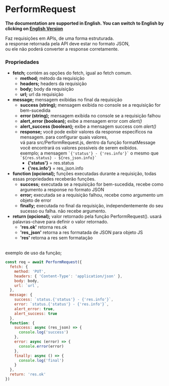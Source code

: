 # PerformRequest
<b>The documentation are supported in English. You can switch to English ​​by clicking on [English Version](README.en.md) </b>

Faz requisições em APIs, de uma forma estruturada. 
<br/>
a response retornada pela API deve estar no formato JSON, 
<br/>
ou ele não poderá converter a response corretamente.

<h3> Propriedades </h3>
  <ul>
    <li><b>fetch;</b> contém as opções do fetch, igual ao fetch comum.
      <ul>
        <li><b>method;</b> método da requisição</li>
        <li><b>headers;</b> headers da requisição</li>
        <li><b>body;</b> body da requisição</li>
        <li><b>url;</b> url da requisição</li>
      </ul>
    </li>
    <li><b>message;</b> mensagem exibidas no final da requisição
      <ul>
        <li><b>success (string);</b> mensagem exibida no console se a requisição for bem-sucedida</li>
        <li><b>error (string);</b> mensagem exibida no console se a requisição falhou</li>
        <li><b>alert_error (boolean);</b> exibe a mensagem error com <i>alert()</i></li>
        <li><b>alert_success (boolean);</b> exibe a mensagem success com <i>alert()</i></li>
        <li><b>response;</b> você pode exibir valores da response específicos na mensagem. para configurar quais valores,
        </br>
        vá para src/PerformRequest.js, dentro da função formatMessage você encontrará os valores possíveis de serem exibidos.
        </br>
        exemplo; a mensagem <code>`{'status'} - {'res.info'}`</code> o mesmo que <code>`${res.status} - ${res_json.info}`</code>
          <ul>
            <li><b>{'status'}</b> = res.status</li>
            <li><b>{'res.info'}</b> = res_json.info</li>
          </ul>
        </li>
      </ul>
    </li>
    <li><b>function (opcional);</b> funções executadas durante a requisição, todas essas propriedades receberão funções.
      <ul>
        <li><b>success;</b> executada se a requisição for bem-sucedida, recebe como argumento a response no formato JSON</li>
        <li><b>error;</b> executada se a requisição falhou, recebe como argumento um objeto de error</li>
        <li><b>finally;</b> executada no final da requisição, independentemente do seu sucesso ou falha. não recebe argumento.</li>
      </ul>
    </li>
    <li><b>return (opcional);</b> valor retornado pela função PerformRequest(). usará palavras-chave para definir o valor retornado.
      <ul>
        <li><b>'res.ok'</b> retorna res.ok</li>
        <li><b>'res_json'</b> retorna a res formatada de JSON para objeto JS</li>
        <li><b>'res'</b> retorna a res sem formatação</li>
      </ul>
    </li>
  </ul>
</br>
exemplo de uso da função;

```javascript
const req = await PerformRequest({
  fetch: {
    method: 'PUT',
    headers: { 'Content-Type': 'application/json' },
    body: body,
    url: `url`,
  },
  message: {
    success: `status.{'status'} - {'res.info'}`,
    error: `status.{'status'} - {'res.info'}`,
    alert_error: true,
    alert_success: true
  },
  function: {
    success: async (res_json) => { 
      console.log('success')
    },
    error: async (error) => {
      console.error(error)
    },
    finally: async () => {
      console.log('final')
    }
  },
  return: 'res.ok'
})
```

